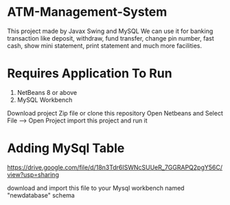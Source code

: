 # ATM-Management-System

This project made by Javax Swing and
MySQL
We can use it for banking transaction
like deposit, withdraw, fund transfer,
change pin number, fast cash, show
mini statement, print statement and
much more facilities.


# Requires Application To Run 
1. NetBeans 8 or above
2. MySQL Workbench

Download project Zip file or clone this repository 
Open Netbeans and Select File --> Open Project
import this project and run it 

# Adding MySql Table
https://drive.google.com/file/d/18n3Tdr6ISWNcSUUeR_7GGRAPQ2pgY56C/view?usp=sharing

download and import this file to your Mysql workbench named  "newdatabase" schema 
